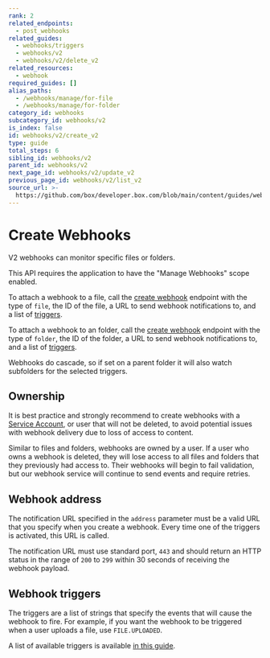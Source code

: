 ```yaml
---
rank: 2
related_endpoints:
  - post_webhooks
related_guides:
  - webhooks/triggers
  - webhooks/v2
  - webhooks/v2/delete_v2
related_resources:
  - webhook
required_guides: []
alias_paths:
  - /webhooks/manage/for-file
  - /webhooks/manage/for-folder
category_id: webhooks
subcategory_id: webhooks/v2
is_index: false
id: webhooks/v2/create_v2
type: guide
total_steps: 6
sibling_id: webhooks/v2
parent_id: webhooks/v2
next_page_id: webhooks/v2/update_v2
previous_page_id: webhooks/v2/list_v2
source_url: >-
  https://github.com/box/developer.box.com/blob/main/content/guides/webhooks/v2/create_v2.md
---
```

# Create Webhooks

V2 webhooks can monitor specific files or folders.

<Message type='warning'>

This API requires the application to have the "Manage Webhooks" scope enabled.

</Message>

To attach a webhook to a file, call the [create webhook][1] endpoint with the
type of `file`, the ID of the file, a URL to send webhook notifications to, and
a list of [triggers][2].

<Samples id='post_webhooks' >

</Samples>

To attach a webhook to an folder, call the [create webhook][1] endpoint with the
type of `folder`, the ID of the folder, a URL to send webhook notifications to,
and a list of [triggers][2].

<Samples id='post_webhooks' variant='for_folder' >

</Samples>

<Message type='notice'>

Webhooks do cascade, so if set on a parent folder it will also watch
subfolders for the selected triggers.

</Message>

## Ownership

It is best practice and strongly recommend to create webhooks with a
[Service Account][sa], or user that will not be deleted, to avoid potential
issues with webhook delivery due to loss of access to content.

Similar to files and folders, webhooks are owned by a user. If a user who owns a
webhook is deleted, they will lose access to all files and folders that they
previously had access to. Their webhooks will begin to fail validation, but our
webhook service will continue to send events and require retries.

## Webhook address

The notification URL specified in the `address` parameter must be a valid URL
that you specify when you create a webhook. Every time one of the triggers is
activated, this URL is called.

The notification URL must use standard port, `443` and should return
an HTTP status in the range of `200` to `299` within 30 seconds of receiving
the webhook payload.

## Webhook triggers

The triggers are a list of strings that specify the events that will cause the
webhook to fire. For example, if you want the webhook to be triggered
when a user uploads a file, use `FILE.UPLOADED`.

A list of available triggers is available [in this guide][2].

[1]: e://post_webhooks
[2]: g://webhooks/triggers
[sa]: g://getting-started/user-types/service-account